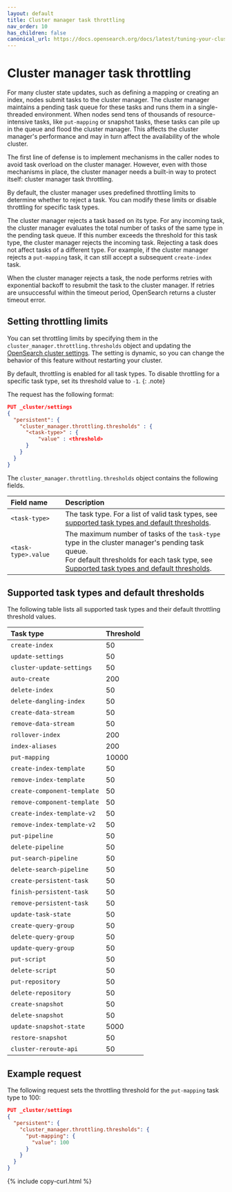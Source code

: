 ```yaml
---
layout: default
title: Cluster manager task throttling
nav_order: 10
has_children: false
canonical_url: https://docs.opensearch.org/docs/latest/tuning-your-cluster/cluster-manager-task-throttling/
---
```


# Cluster manager task throttling

For many cluster state updates, such as defining a mapping or creating an index, nodes submit tasks to the cluster manager. The cluster manager maintains a pending task queue for these tasks and runs them in a single-threaded environment. When nodes send tens of thousands of resource-intensive tasks, like `put-mapping` or snapshot tasks, these tasks can pile up in the queue and flood the cluster manager. This affects the cluster manager's performance and may in turn affect the availability of the whole cluster. 

The first line of defense is to implement mechanisms in the caller nodes to avoid task overload on the cluster manager. However, even with those mechanisms in place, the cluster manager needs a built-in way to protect itself: cluster manager task throttling.

By default, the cluster manager uses predefined throttling limits to determine whether to reject a task. You can modify these limits or disable throttling for specific task types.

The cluster manager rejects a task based on its type. For any incoming task, the cluster manager evaluates the total number of tasks of the same type in the pending task queue. If this number exceeds the threshold for this task type, the cluster manager rejects the incoming task. Rejecting a task does not affect tasks of a different type. For example, if the cluster manager rejects a `put-mapping` task, it can still accept a subsequent `create-index` task. 

When the cluster manager rejects a task, the node performs retries with exponential backoff to resubmit the task to the cluster manager. If retries are unsuccessful within the timeout period, OpenSearch returns a cluster timeout error.

## Setting throttling limits

You can set throttling limits by specifying them in the `cluster_manager.throttling.thresholds` object and updating the [OpenSearch cluster settings]({{site.url}}{{site.baseurl}}/api-reference/cluster-settings). The setting is dynamic, so you can change the behavior of this feature without restarting your cluster.

By default, throttling is enabled for all task types. To disable throttling for a specific task type, set its threshold value to `-1`.
{: .note}

The request has the following format:

```json
PUT _cluster/settings
{
  "persistent": {
    "cluster_manager.throttling.thresholds" : {
      "<task-type>" : {
          "value" : <threshold>
      }
    }
  }
}
```

The `cluster_manager.throttling.thresholds` object contains the following fields.

Field name | Description
:--- | :---
`<task-type>` | The task type. For a list of valid task types, see [supported task types and default thresholds](#supported-task-types-and-default-thresholds).
`<task-type>.value` | The maximum number of tasks of the `task-type` type in the cluster manager's pending task queue. <br> For default thresholds for each task type, see [Supported task types and default thresholds](#supported-task-types-and-default-thresholds).

## Supported task types and default thresholds

The following table lists all supported task types and their default throttling threshold values.

Task type | Threshold
:--- | :---
`create-index `| 50
`update-settings` | 50
`cluster-update-settings` | 50
`auto-create` | 200
`delete-index` | 50
`delete-dangling-index `| 50
`create-data-stream` | 50
`remove-data-stream` | 50
`rollover-index` | 200
`index-aliases` | 200
`put-mapping` | 10000
`create-index-template` | 50
`remove-index-template` | 50
`create-component-template` | 50
`remove-component-template` | 50
`create-index-template-v2` | 50
`remove-index-template-v2` | 50
`put-pipeline` | 50
`delete-pipeline` | 50
`put-search-pipeline` | 50
`delete-search-pipeline` | 50
`create-persistent-task` | 50
`finish-persistent-task` | 50
`remove-persistent-task` | 50
`update-task-state` | 50
`create-query-group` | 50
`delete-query-group` | 50
`update-query-group` | 50
`put-script` | 50
`delete-script` | 50
`put-repository` | 50
`delete-repository` | 50
`create-snapshot` | 50
`delete-snapshot` | 50
`update-snapshot-state` | 5000
`restore-snapshot` | 50
`cluster-reroute-api` | 50

## Example request

The following request sets the throttling threshold for the `put-mapping` task type to 100:

```json
PUT _cluster/settings
{
  "persistent": {
    "cluster_manager.throttling.thresholds": {
      "put-mapping": {
        "value": 100
      }
    }
  }
}
```
{% include copy-curl.html %}
